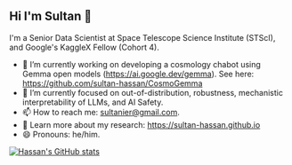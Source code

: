 ## Hi I'm Sultan 👋

I'm a Senior Data Scientist at Space Telescope Science Institute (STScI), and Google's KaggleX Fellow (Cohort 4).

- 🔭 I’m currently working on developing a cosmology chabot using Gemma open models (https://ai.google.dev/gemma). See here: https://github.com/sultan-hassan/CosmoGemma
- 🌱 I’m currently focused on out-of-distribution, robustness, mechanistic interpretability of LLMs, and AI Safety.
- 📫 How to reach me: sultanier@gmail.com.
- 📖 Learn more about my research: https://sultan-hassan.github.io
- 😄 Pronouns: he/him.

<!--
**sultan-hassan/sultan-hassan** is a ✨ _special_ ✨ repository because its `README.md` (this file) appears on your GitHub profile.

Here are some ideas to get you started:

- 🔭 I’m currently working on ...
- 🌱 I’m currently learning ...
- 👯 I’m looking to collaborate on ...
- 🤔 I’m looking for help with ...
- 💬 Ask me about ...
- 📫 How to reach me: ...
- 😄 Pronouns: ...
- ⚡ Fun fact: ...
-->

[![Hassan's GitHub stats](https://github-readme-stats.vercel.app/api?username=sultan-hassan)](https://github.com/anuraghazra/github-readme-stats)
